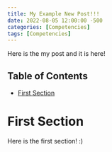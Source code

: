 ```yaml
---
title: My Example New Post!!!
date: 2022-08-05 12:00:00 -500
categories: [Competencies]
tags: [Competencies]
---
```


Here is the my post and it is here!

## Table of Contents

- [First Section](#first-section)

# First Section
Here is the first section! :)